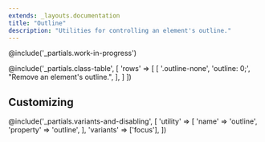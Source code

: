 ```yaml
---
extends: _layouts.documentation
title: "Outline"
description: "Utilities for controlling an element's outline."
---
```


@include('_partials.work-in-progress')

@include('_partials.class-table', [
  'rows' => [
    [
      '.outline-none',
      'outline: 0;',
      "Remove an element's outline.",
    ],
  ]
])


## Customizing

@include('_partials.variants-and-disabling', [
    'utility' => [
        'name' => 'outline',
        'property' => 'outline',
    ],
    'variants' => ['focus'],
])
